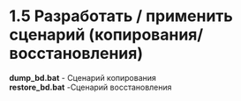 # 1.5 Разработать / применить сценарий (копирования/восстановления)

**dump_bd.bat** - Сценарий копирования  
**restore_bd.bat** -Сценарий восстановления

